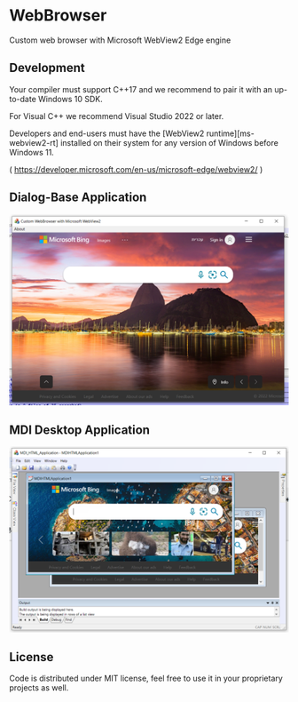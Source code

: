 # WebBrowser

Custom web browser  with Microsoft WebView2 Edge engine 

## Development

Your compiler must support C++17 and we recommend to pair it with an up-to-date Windows 10 SDK.

For Visual C++ we recommend Visual Studio 2022 or later.

Developers and end-users must have the [WebView2 runtime][ms-webview2-rt] installed on their system for any version of Windows before Windows 11.

(  https://developer.microsoft.com/en-us/microsoft-edge/webview2/ )

## Dialog-Base Application

![Custom Web Browser ](https://github.com/Vladimir-Novick/WebBrowser/blob/main/img/webbrowser.png?raw=true)


## MDI Desktop Application

![Custom MDI WEB Browser ](https://github.com/Vladimir-Novick/WebBrowser/blob/main/img/mdi.png?raw=true)

## License

Code is distributed under MIT license, feel free to use it in your proprietary projects as well.
